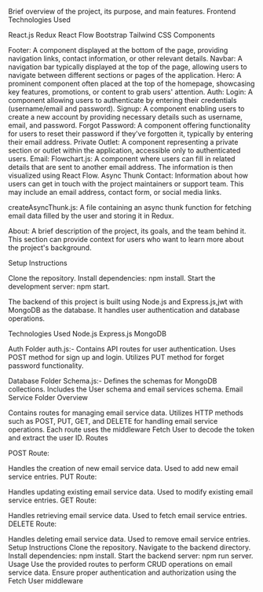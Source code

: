 Brief overview of the project, its purpose, and main features.
Frontend
Technologies Used

React.js
Redux
React Flow
Bootstrap
Tailwind CSS
Components

Footer: A component displayed at the bottom of the page, providing navigation links, contact information, or other relevant details.
Navbar: A navigation bar typically displayed at the top of the page, allowing users to navigate between different sections or pages of the application.
Hero: A prominent component often placed at the top of the homepage, showcasing key features, promotions, or content to grab users' attention.
Auth:
Login: A component allowing users to authenticate by entering their credentials (username/email and password).
Signup: A component enabling users to create a new account by providing necessary details such as username, email, and password.
Forgot Password: A component offering functionality for users to reset their password if they've forgotten it, typically by entering their email address.
Private Outlet: A component representing a private section or outlet within the application, accessible only to authenticated users.
Email:
Flowchart.js: A component where users can fill in related details that are sent to another email address. The information is then visualized using React Flow.
Async Thunk
Contact: Information about how users can get in touch with the project maintainers or support team. This may include an email address, contact form, or social media links.

createAsyncThunk.js: A file containing an async thunk function for fetching email data filled by the user and storing it in Redux.

About: A brief description of the project, its goals, and the team behind it. This section can provide context for users who want to learn more about the project's background.

Setup Instructions

Clone the repository.
Install dependencies: npm install.
Start the development server: npm start.




The backend of this project is built using Node.js and Express.js,jwt with MongoDB as the database. It handles user authentication and database operations.

Technologies Used
Node.js
Express.js
MongoDB

Auth Folder
auth.js:-
Contains API routes for user authentication.
Uses POST method for sign up and login.
Utilizes PUT method for forget password functionality.

Database Folder
Schema.js:-
Defines the schemas for MongoDB collections.
Includes the User schema and email services schema.
Email Service Folder
Overview

Contains routes for managing email service data.
Utilizes HTTP methods such as POST, PUT, GET, and DELETE for handling email service operations.
Each route uses the middleware Fetch User to decode the token and extract the user ID.
Routes

POST Route:

Handles the creation of new email service data.
Used to add new email service entries.
PUT Route:

Handles updating existing email service data.
Used to modify existing email service entries.
GET Route:

Handles retrieving email service data.
Used to fetch email service entries.
DELETE Route:

Handles deleting email service data.
Used to remove email service entries.
Setup Instructions
Clone the repository.
Navigate to the backend directory.
Install dependencies: npm install.
Start the backend server: npm run server.
Usage
Use the provided routes to perform CRUD operations on email service data.
Ensure proper authentication and authorization using the Fetch User middleware

